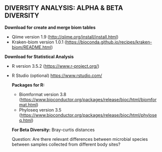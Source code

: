 DIVERSITY ANALYSIS:  ALPHA & BETA DIVERSITY
-------------------------------------------------

**Download for create and merge biom tables**
  - Qiime version 1.9 (http://qiime.org/install/install.html)
  - Kraken-biom version 1.0.1 (https://bioconda.github.io/recipes/kraken-biom/README.html)
  
**Download for Statistical Analysis**
  - R version 3.5.2 (https://www.r-project.org/)
  - R Studio (optional) https://www.rstudio.com/

    **Packages for R:**
      - Biomformat version 3.8 (https://www.bioconductor.org/packages/release/bioc/html/biomformat.html)
      - Phyloseq version 3.5 (https://www.bioconductor.org/packages/release/bioc/html/phyloseq.html)

    **For Beta Diversity:** Bray-curtis distances
    
    Question: Are there relevant differences between microbial species between samples collected from different body sites?
